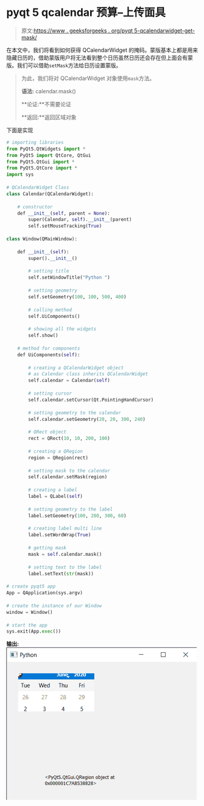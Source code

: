 # pyqt 5 qcalendar 预算–上传面具

> 原文:[https://www . geeksforgeeks . org/pyqt 5-qcalendarwidget-get-mask/](https://www.geeksforgeeks.org/pyqt5-qcalendarwidget-getting-mask/)

在本文中，我们将看到如何获得 QCalendarWidget 的掩码。蒙版基本上都是用来隐藏日历的，借助蒙版用户将无法看到整个日历虽然日历还会存在但上面会有蒙版。我们可以借助`setMask`方法给日历设置蒙版。

> 为此，我们将对 QCalendarWidget 对象使用`mask`方法。
> 
> **语法:** calendar.mask()
> 
> **论证:**不需要论证
> 
> **返回:**返回区域对象

下面是实现

```py
# importing libraries
from PyQt5.QtWidgets import * 
from PyQt5 import QtCore, QtGui
from PyQt5.QtGui import * 
from PyQt5.QtCore import * 
import sys

# QCalendarWidget Class
class Calendar(QCalendarWidget):

    # constructor
    def __init__(self, parent = None):
        super(Calendar, self).__init__(parent)
        self.setMouseTracking(True)

class Window(QMainWindow):

    def __init__(self):
        super().__init__()

        # setting title
        self.setWindowTitle("Python ")

        # setting geometry
        self.setGeometry(100, 100, 500, 400)

        # calling method
        self.UiComponents()

        # showing all the widgets
        self.show()

    # method for components
    def UiComponents(self):

        # creating a QCalendarWidget object
        # as Calendar class inherits QCalendarWidget
        self.calendar = Calendar(self)

        # setting cursor
        self.calendar.setCursor(Qt.PointingHandCursor)

        # setting geometry to the calendar
        self.calendar.setGeometry(20, 20, 300, 240)

        # QRect object
        rect = QRect(10, 10, 200, 100)

        # creating a QRegion
        region = QRegion(rect)

        # setting mask to the calendar
        self.calendar.setMask(region)

        # creating a label
        label = QLabel(self)

        # setting geometry to the label
        label.setGeometry(100, 280, 300, 60)

        # creating label multi line
        label.setWordWrap(True)

        # getting mask
        mask = self.calendar.mask()

        # setting text to the label
        label.setText(str(mask))

# create pyqt5 app
App = QApplication(sys.argv)

# create the instance of our Window
window = Window()

# start the app
sys.exit(App.exec())
```

**输出:**
![](img/6e4ff590563070a497d81999f0db3a7d.png)